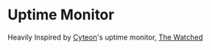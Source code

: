 # Uptime Monitor

Heavily Inspired by [Cyteon](https://github.com/cyteon)'s uptime monitor, [The Watched](https://github.com/cyteon/the-watcher)
